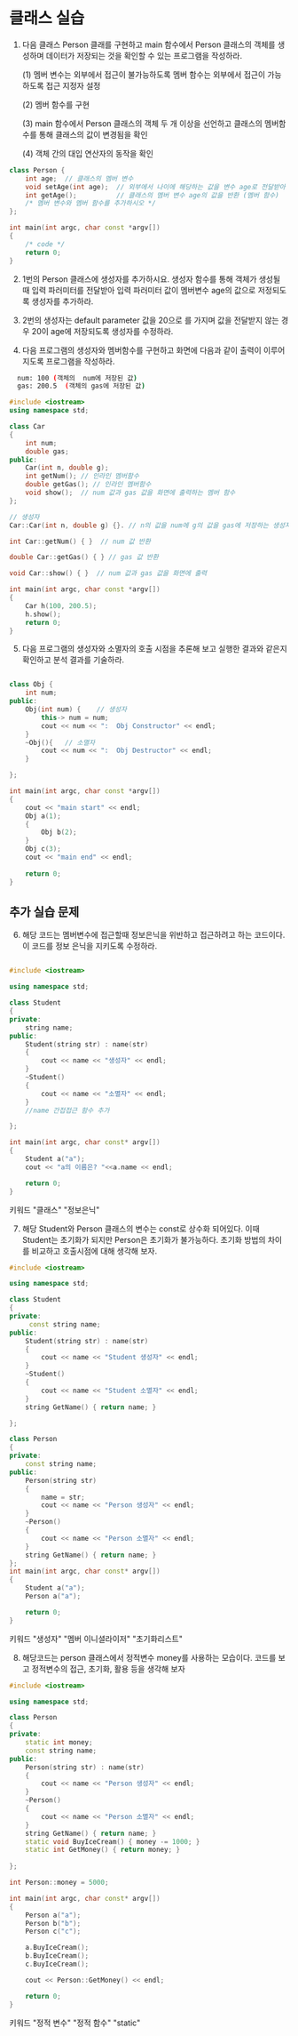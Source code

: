 # 클래스 실습

1. 다음 클래스 Person 클래를 구현하고 main 함수에서 Person 클래스의 객체를 생성하며 데이터가 저장되는 것을 확인할 수 있는 프로그램을 작성하라.

   (1) 멤버 변수는 외부에서 접근이 불가능하도록 멤버 함수는 외부에서 접근이 가능하도록 접근 지정자 설정
   
   (2) 멤버 함수를 구현
   
   (3) main 함수에서 Person 클래스의 객체 두 개 이상을 선언하고 클래스의 멤버함수를 통해 클래스의 값이 변경됨을 확인
   
   (4) 객체 간의 대입 연산자의 동작을 확인

```c++
class Person {
	int age;  // 클래스의 멤버 변수 
	void setAge(int age);  // 외부에서 나이에 해당하는 값을 변수 age로 전달받아 클래스의 멤버 변수에 저장 (멤버 함수)
	int getAge();          // 클래스의 멤버 변수 age의 값을 반환 (멤버 함수)
	/* 멤버 변수와 멤버 함수를 추가하시오 */
};

int main(int argc, char const *argv[])
{
	/* code */
	return 0;
}
```
2. 1번의 Person 클래스에 생성자를 추가하시요. 생성자 함수를 통해 객체가 생성될 때 입력 파러미터를 전달받아 입력 파러미터 값이 멤버변수 age의 값으로 저정되도록 
   생성자를 추가하라. 

3. 2번의 생성자는 default parameter 값을 20으로 를 가지며 값을 전달받지 않는 경우 20이 age에 저장되도록 생성자를 수정하라.

4. 다음 프로그램의 생성자와 멤버함수를 구현하고 화면에 다음과 같이 출력이 이루어 지도록 프로그램을 작성하라.
```bash
  num: 100 (객체의  num에 저장된 값)
  gas: 200.5  (객체의 gas에 저장된 값)
```

```c++
#include <iostream>
using namespace std;

class Car
{
	int num;
	double gas;
public:
	Car(int n, double g);
	int getNum(); // 인라인 멤버함수
	double getGas(); // 인라인 멤버함수
	void show();  // num 값과 gas 값을 화면에 출력하는 멤버 함수 
};

// 생성자 
Car::Car(int n, double g) {}. // n의 값을 num에 g의 값을 gas에 저장하는 생성자

int Car::getNum() { }  // num 값 반환

double Car::getGas() { } // gas 값 반환

void Car::show() { }  // num 값과 gas 값을 화면에 출력 

int main(int argc, char const *argv[])
{
	Car h(100, 200.5);
	h.show();
	return 0;
}
```


5. 다음 프로그램의 생성자와 소멸자의 호출 시점을 추론해 보고 실행한 결과와 같은지 확인하고 분석 결과를 기술하라. 

```c++

class Obj {
	int num;
public:
	Obj(int num) {    // 생성자
		this-> num = num;
		cout << num << ":  Obj Constructor" << endl;
	}
	~Obj(){   // 소멸자
		cout << num << ":  Obj Destructor" << endl;
	}

};

int main(int argc, char const *argv[])
{
	cout << "main start" << endl;
	Obj a(1);
	{
		Obj b(2);
	}
	Obj c(3);
	cout << "main end" << endl;
	
	return 0;
}
```

## 추가 실습 문제

6. 해당 코드는 멤버변수에 접근할때 정보은닉을 위반하고 접근하려고 하는 코드이다. 이 코드를 정보 은닉을 지키도록 수정하라.

```c++

#include <iostream>

using namespace std;

class Student
{
private:
	string name;
public:
	Student(string str) : name(str)
	{
		cout << name << "생성자" << endl;
	}
	~Student()
	{
		cout << name << "소멸자" << endl;
	}
	//name 간접접근 함수 추가

};

int main(int argc, char const* argv[])
{
	Student a("a");
	cout << "a의 이름은? "<<a.name << endl;

	return 0;
}

```
키워드 
"클래스" "정보은닉" 

7. 해당 Student와 Person 클래스의 변수는 const로 상수화 되어있다. 이때 Student는 초기화가 되지만 Person은 초기화가 불가능하다.
   초기화 방법의 차이를 비교하고 호출시점에 대해 생각해 보자.

``` c++
#include <iostream>

using namespace std;

class Student
{
private:
	 const string name;
public:
	Student(string str) : name(str)
	{
		cout << name << "Student 생성자" << endl;
	}
	~Student()
	{
		cout << name << "Student 소멸자" << endl;
	}
	string GetName() { return name; }

};

class Person
{
private:
	const string name;
public:
	Person(string str)
	{
		name = str;
		cout << name << "Person 생성자" << endl;
	}
	~Person()
	{
		cout << name << "Person 소멸자" << endl;
	}
	string GetName() { return name; }
};
int main(int argc, char const* argv[])
{
	Student a("a");
	Person a("a");

	return 0;
}

```

키워드
"생성자" "멤버 이니셜라이저" "초기화리스트"

8. 해당코드는 person 클래스에서 정적변수 money를 사용하는 모습이다. 코드를 보고 정적변수의 접근, 초기화, 활용 등을 생각해 보자	

``` c++
#include <iostream>

using namespace std;

class Person
{
private:
	static int money;
	const string name;
public:
	Person(string str) : name(str)
	{
		cout << name << "Person 생성자" << endl;
	}
	~Person()
	{
		cout << name << "Person 소멸자" << endl;
	}
	string GetName() { return name; }
	static void BuyIceCream() { money -= 1000; }
	static int GetMoney() { return money; }
	
};

int Person::money = 5000;

int main(int argc, char const* argv[])
{
	Person a("a");
	Person b("b");
	Person c("c");

	a.BuyIceCream();
	b.BuyIceCream();
	c.BuyIceCream();

	cout << Person::GetMoney() << endl;

	return 0;
}

```

키워드
"정적 변수" "정적 함수" "static"
